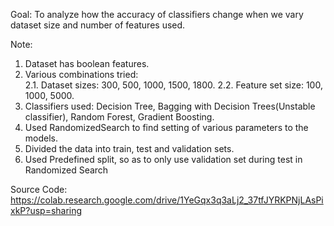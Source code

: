 Goal:
To analyze how the accuracy of classifiers change when we vary dataset size and number of features used.

Note:
1. Dataset has boolean features.
2. Various combinations tried:  
  2.1. Dataset sizes: 300, 500, 1000, 1500, 1800.
  2.2. Feature set size: 100, 1000, 5000.
3. Classifiers used: Decision Tree, Bagging with Decision Trees(Unstable classifier), Random Forest, Gradient Boosting.
4. Used RandomizedSearch to find setting of various parameters to the models.
5. Divided the data into train, test and validation sets.
6. Used Predefined split, so as to only use validation set during test in Randomized Search

Source Code:
https://colab.research.google.com/drive/1YeGqx3q3aLj2_37tfJYRKPNjLAsPixkP?usp=sharing



